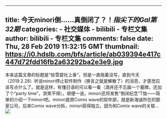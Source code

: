 
---
title: 今天minori倒……真倒闭了？！_指尖下的Gal第32期_
categories: 
    - 社交媒体
    - bilibili - 专栏文集
author: bilibili - 专栏文集
comments: false
date: Thu, 28 Feb 2019 11:32:15 GMT
thumbnail: https://i0.hdslb.com/bfs/article/ab039394e417c447d72fdd16fb2a63292ba2e3e9.jpg
---

<div>   
本来这篇文章的标题是“给雪碧社上香”，但是一直拖着没写，直到今天（2019.2.28）听说minori停止软件制作（换言之就是解散了）的消息，才感觉应该写点什么了。就是这样，有懂日语的可以看一看（酒井还不忘画一个墓碑，还加了个“party time”，哭笑不得）。顺便一说，minori还将发售“倒闭纪念”T恤——简单的介绍一下minori吧。minori是原Comix wave的软件部，就是新海诚所在的那家公司，后来Comix wave分拆，minori获得独立。因为和Comix wave的关联…<br><img src="https://i0.hdslb.com/bfs/article/ab039394e417c447d72fdd16fb2a63292ba2e3e9.jpg" referrerpolicy="no-referrer">  
</div>
            